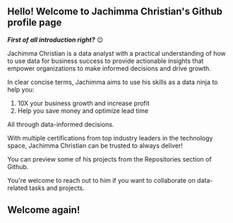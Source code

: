 ## Hello! Welcome to Jachimma Christian's Github profile page
**_First of all introduction right?_** 😉

Jachimma Christian is a data analyst with a practical understanding of how to use data for business success to provide actionable insights that empower organizations
to make informed decisions and drive growth. 

In clear concise terms, Jachimma aims to use his skills as a data ninja to help you:
1. 10X your business growth and increase profit
2. Help you save money and optimize lead time

All through data-informed decisions. 

With multiple certifications from top industry leaders in the technology space, Jachimma Christian can be trusted to always deliver!

You can preview some of his projects from the Repositories section of Github. 

You're welcome to reach out to him if you want to collaborate on data-related tasks and projects.

## Welcome again!

<!---
JachimmaChristian/JachimmaChristian is a ✨ special ✨ repository because its `README.md` (this file) appears on your GitHub profile.
You can click the Preview link to take a look at your changes.
--->
